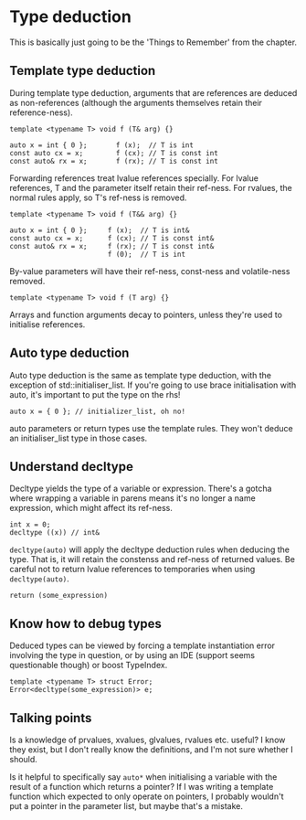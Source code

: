 # Type deduction

This is basically just going to be the 'Things to Remember' from the chapter.

## Template type deduction

During template type deduction, arguments that are references are deduced as non-references
(although the arguments themselves retain their reference-ness).

```
template <typename T> void f (T& arg) {}

auto x = int { 0 };       f (x);  // T is int
const auto cx = x;        f (cx); // T is const int
const auto& rx = x;       f (rx); // T is const int
```

Forwarding references treat lvalue references specially. For lvalue references, T and the parameter
itself retain their ref-ness. For rvalues, the normal rules apply, so T's ref-ness is removed.

```
template <typename T> void f (T&& arg) {}

auto x = int { 0 };     f (x);  // T is int&
const auto cx = x;      f (cx); // T is const int&
const auto& rx = x;     f (rx); // T is const int&
                        f (0);  // T is int
```

By-value parameters will have their ref-ness, const-ness and volatile-ness removed.

```
template <typename T> void f (T arg) {}
```

Arrays and function arguments decay to pointers, unless they're used to initialise references.

## Auto type deduction

Auto type deduction is the same as template type deduction, with the exception of
std::initialiser_list. If you're going to use brace initialisation with auto, it's important to put
the type on the rhs!

```
auto x = { 0 }; // initializer_list, oh no!
```

auto parameters or return types use the template rules. They won't deduce an initialiser_list type
in those cases.

## Understand decltype

Decltype yields the type of a variable or expression. There's a gotcha where wrapping a variable in
parens means it's no longer a name expression, which might affect its ref-ness.

```
int x = 0;
decltype ((x)) // int&
```

`decltype(auto)` will apply the decltype deduction rules when deducing the type.  That is, it will
retain the constenss and ref-ness of returned values. Be careful not to return lvalue references to
temporaries when using `decltype(auto)`.

```
return (some_expression)
```

## Know how to debug types

Deduced types can be viewed by forcing a template instantiation error involving the type in
question, or by using an IDE (support seems questionable though) or boost TypeIndex.

```
template <typename T> struct Error;
Error<decltype(some_expression)> e;
```

## Talking points

Is a knowledge of prvalues, xvalues, glvalues, rvalues etc. useful? I know they exist, but I don't
really know the definitions, and I'm not sure whether I should.

Is it helpful to specifically say `auto*` when initialising a variable with the result of a function
which returns a pointer? If I was writing a template function which expected to only operate on
pointers, I probably wouldn't put a pointer in the parameter list, but maybe that's a mistake.
